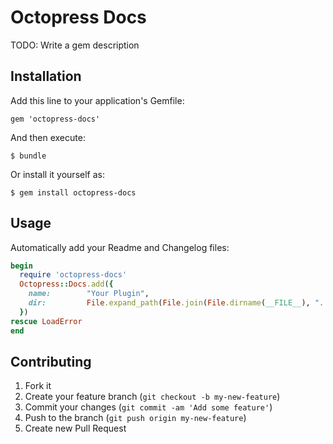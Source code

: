 # Octopress Docs

TODO: Write a gem description

## Installation

Add this line to your application's Gemfile:

    gem 'octopress-docs'

And then execute:

    $ bundle

Or install it yourself as:

    $ gem install octopress-docs

## Usage

Automatically add your Readme and Changelog files:

```ruby
begin
  require 'octopress-docs'
  Octopress::Docs.add({
    name:        "Your Plugin",
    dir:         File.expand_path(File.join(File.dirname(__FILE__), "../../")),
  })
rescue LoadError
end
```

## Contributing

1. Fork it
2. Create your feature branch (`git checkout -b my-new-feature`)
3. Commit your changes (`git commit -am 'Add some feature'`)
4. Push to the branch (`git push origin my-new-feature`)
5. Create new Pull Request
